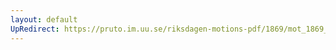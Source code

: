 ```yaml
---
layout: default
UpRedirect: https://pruto.im.uu.se/riksdagen-motions-pdf/1869/mot_1869__ak__213/mot_1869__ak__213-002.pdf
---
```

